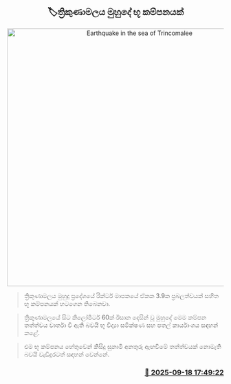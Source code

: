 <p align='center'><b><h2 align='center' title='Earthquake in the sea of Trincomalee'>🏷ත්‍රිකුණාමලය මුහුදේ භූ කම්පනයක්</h2></b></p>
<p align='center'><img src='https://helakuru.sgp1.cdn.digitaloceanspaces.com/esana/images/lib/earth.jpg' width='600' alt='Earthquake in the sea of Trincomalee'></p>

> ත්‍රිකුණාමලය මුහුදු ප්‍රදේශයේ රික්ටර් මාපකයේ ඒකක 3.9ක ප්‍රබලත්වයක් සහිත භූ කම්පනයක් හටගෙන තිබෙනවා.

> ත්‍රිකුණාමලයේ සිට කිලෝමීටර් 60ක් ඊසාන දෙසින් වූ මුහුදේ මෙම කම්පන තත්ත්වය වාර්තා වී ඇති බවයි භූ විද්‍යා සමීක්ෂණ සහ පතල් කාර්යාංශය සඳහන් ක‍ළේ.

> එම භූ කම්පනය හේතුවෙන් කිසිදු සුනාමි අනතුරු ඇඟවීමේ තත්ත්වයක් නොමැති බවයි වැඩිදුරටත් සඳහන් වෙන්නේ.



<h3 align='right'><a href='https://www.helakuru.lk/esana/p/113764/'>📅 2025-09-18 17:49:22</a></h3>
